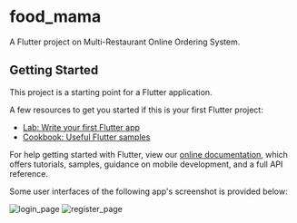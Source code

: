# food_mama

A Flutter project on Multi-Restaurant Online Ordering System.

## Getting Started

This project is a starting point for a Flutter application.

A few resources to get you started if this is your first Flutter project:

- [Lab: Write your first Flutter app](https://flutter.dev/docs/get-started/codelab)
- [Cookbook: Useful Flutter samples](https://flutter.dev/docs/cookbook)

For help getting started with Flutter, view our
[online documentation](https://flutter.dev/docs), which offers tutorials,
samples, guidance on mobile development, and a full API reference.

Some user interfaces of the following app's screenshot is provided below:

![login_page](https://user-images.githubusercontent.com/56088042/140948271-7f8b761d-0ca4-4fb3-8e32-714fc7487a56.PNG)
![register_page](https://user-images.githubusercontent.com/56088042/140948266-45c3c3d2-2124-4a66-8991-7fe55e8e8845.PNG)


